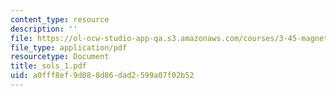 ```yaml
---
content_type: resource
description: ''
file: https://ol-ocw-studio-app-qa.s3.amazonaws.com/courses/3-45-magnetic-materials-spring-2004/a0fff8ef9d088d86dad2599a07f02b52_sols_1.pdf
file_type: application/pdf
resourcetype: Document
title: sols_1.pdf
uid: a0fff8ef-9d08-8d86-dad2-599a07f02b52
---
```

